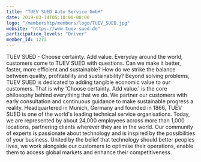 ```yaml
---
title: "TUEV SUED Auto Service GmbH"
date: 2019-03-14T05:10:00-00:00
logo: "/membership/members/logo/TUEV_SUED.jpg"
website: "https://www.tuev-sued.de"
participation_levels: "Driver"
member_id: 1273
---
```


TUEV SUED - Choose certainty. Add value. Everyday around the world, customers come to TUEV SUED with questions. Can we make it better, faster, more efficient and sustainable? How do we strike the balance between quality, profitability and sustainability? Beyond solving problems, TUEV SUED is dedicated to adding tangible economic value to our customers. That is why 'Choose certainty. Add value.' is the core philosophy behind everything that we do. We partner our customers with early consultation and continuous guidance to make sustainable progress a reality. Headquartered in Munich, Germany and founded in 1866, TUEV SUED is one of the world's leading technical service organisations. Today, we are represented by about 24,000 employees across more than 1,000 locations, partnering clients wherever they are in the world. Our community of experts is passionate about technology and is inspired by the possibilities of your business. United by the belief that technology should better peoples lives, we work alongside our customers to optimise their operations, enable them to access global markets and enhance their competitiveness.
